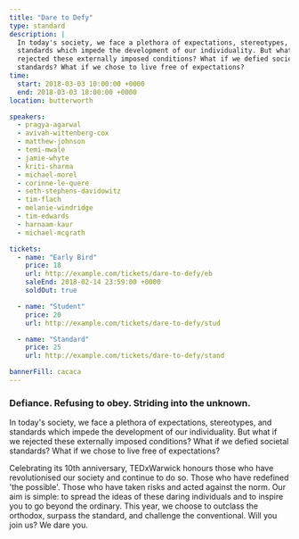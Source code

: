 ```yaml
---
title: "Dare to Defy"
type: standard
description: |
  In today's society, we face a plethora of expectations, stereotypes, and
  standards which impede the development of our individuality. But what if we
  rejected these externally imposed conditions? What if we defied societal
  standards? What if we chose to live free of expectations?
time:
  start: 2018-03-03 10:00:00 +0000
  end: 2018-03-03 18:00:00 +0000
location: butterworth

speakers:
  - pragya-agarwal
  - avivah-wittenberg-cox
  - matthew-johnson
  - temi-mwale
  - jamie-whyte
  - kriti-sharma
  - michael-morel
  - corinne-le-quere
  - seth-stephens-davidowitz
  - tim-flach
  - melanie-windridge
  - tim-edwards
  - harnaam-kaur
  - michael-mcgrath

tickets:
  - name: "Early Bird"
    price: 18
    url: http://example.com/tickets/dare-to-defy/eb
    saleEnd: 2018-02-14 23:59:00 +0000
    soldOut: true

  - name: "Student"
    price: 20
    url: http://example.com/tickets/dare-to-defy/stud

  - name: "Standard"
    price: 25
    url: http://example.com/tickets/dare-to-defy/stand

bannerFill: cacaca
---
```


### Defiance. Refusing to obey. Striding into the unknown.

In today's society, we face a plethora of expectations, stereotypes, and
standards which impede the development of our individuality. But what if we
rejected these externally imposed conditions? What if we defied societal
standards? What if we chose to live free of expectations?

Celebrating its 10th anniversary, TEDxWarwick honours those who have
revolutionised our society and continue to do so. Those who have redefined
'the possible'. Those who have taken risks and acted against the norm. Our aim
is simple: to spread the ideas of these daring individuals and to inspire you
to go beyond the ordinary. This year, we choose to outclass the orthodox,
surpass the standard, and challenge the conventional. Will you join us? We dare
you.
